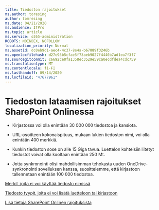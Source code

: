 ```yaml
---
title: Tiedoston rajoitukset
ms.author: toresing
author: tomresing
ms.date: 04/21/2020
ms.audience: ITPro
ms.topic: article
ms.service: o365-administration
ROBOTS: NOINDEX, NOFOLLOW
localization_priority: Normal
ms.assetid: dc0eb9d1-aec4-4c37-8e4a-b67089f3246b
ms.openlocfilehash: d27c95b5cfae5f73aeb9027f4440b7ad1ea7f3f7
ms.sourcegitcommit: c6692ce0fa1358ec3529e59ca0ecdfdea4cdc759
ms.translationtype: MT
ms.contentlocale: fi-FI
ms.lasthandoff: 09/14/2020
ms.locfileid: "47677961"
---
```

# <a name="file-upload-limits-in-sharepoint-online"></a>Tiedoston lataamisen rajoitukset SharePoint Onlinessa

- Kirjastossa voi olla enintään 30 000 000 tiedostoa ja kansiota.
    
- URL-osoitteen kokonaispituus, mukaan lukien tiedoston nimi, voi olla enintään 400 merkkiä.
    
- Kunkin tiedoston sose on alle 15 Giga tavua. Luettelon kohteisiin liitetyt tiedostot voivat olla kooltaan enintään 250 Mt.
    
- Jotta synkronointi olisi mahdollisimman tehokasta uuden OneDrive-synkronointi sovelluksen kanssa, suosittelemme, että kirjastoon tallennetaan enintään 100 000 tiedostoa. 
    
[Merkit, joita ei voi käyttää tiedosto nimissä](https://go.microsoft.com/fwlink/?linkid=866430)
  
[Tiedosto tyypit, joita ei voi lisätä luetteloon tai kirjastoon](https://go.microsoft.com/fwlink/?linkid=273757)
  
[Lisä tietoja SharePoint Onlinen rajoituksista](https://go.microsoft.com/fwlink/?linkid=271273)
  

